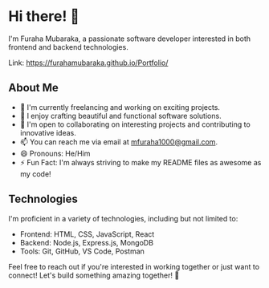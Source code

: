 # Hi there! 👋

I'm Furaha Mubaraka, a passionate software developer interested in both frontend and backend technologies.

Link: https://furahamubaraka.github.io/Portfolio/

## About Me

- 🌱 I'm currently freelancing and working on exciting projects.
- 👀 I enjoy crafting beautiful and functional software solutions.
- 💞️ I'm open to collaborating on interesting projects and contributing to innovative ideas.
- 📫 You can reach me via email at mfuraha1000@gmail.com.
- 😄 Pronouns: He/Him
- ⚡ Fun Fact: I'm always striving to make my README files as awesome as my code!

## Technologies

I'm proficient in a variety of technologies, including but not limited to:

- Frontend: HTML, CSS, JavaScript, React
- Backend: Node.js, Express.js, MongoDB
- Tools: Git, GitHub, VS Code, Postman

Feel free to reach out if you're interested in working together or just want to connect! Let's build something amazing together! 🚀
